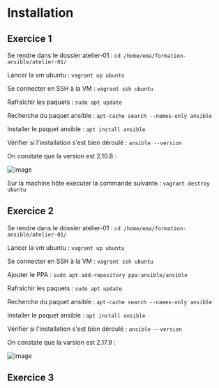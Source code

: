 # Installation

## Exercice 1

Se rendre dans le dossier atelier-01 : ```cd /home/ema/formation-ansible/atelier-01/```

Lancer la vm ubuntu : ```vagrant up ubuntu```

Se connecter en SSH à la VM : ```vagrant ssh ubuntu```

Rafraîchir les paquets : ```sudo apt update```

Recherche du paquet ansible : ```apt-cache search --names-only ansible```

Installer le paquet ansible : ```apt install ansible```

Vérifier si l'installation s'est bien déroulé : ```ansible --version```

On constate que la version est 2.10.8 :

![image](https://github.com/user-attachments/assets/0277d7ec-b0f7-4083-bc20-7ffd0ad1542f)

Sur la machine hôte executer la commande suivante : ```vagrant destroy ubuntu```

## Exercice 2

Se rendre dans le dossier atelier-01 : ```cd /home/ema/formation-ansible/atelier-01/```

Lancer la vm ubuntu : ```vagrant up ubuntu```

Se connecter en SSH à la VM : ```vagrant ssh ubuntu```

Ajouter le PPA : ```sudo apt-add-repository ppa:ansible/ansible```

Rafraîchir les paquets : ```sudo apt update```

Recherche du paquet ansible : ```apt-cache search --names-only ansible```

Installer le paquet ansible : ```apt install ansible```

Vérifier si l'installation s'est bien déroulé : ```ansible --version```

On constate que la varsion est 2.17.9 :

![image](https://github.com/user-attachments/assets/96ab50ab-f16f-402d-9fdb-ba8bc73f0c2c)

## Exercice 3


